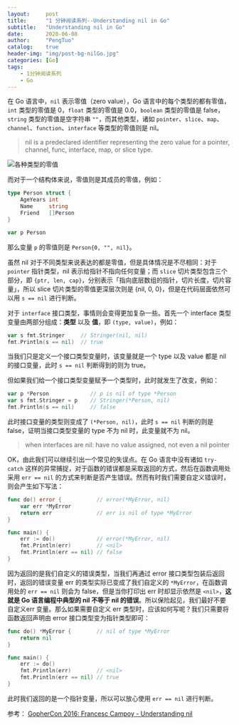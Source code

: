 ```yaml
---
layout:     post
title:      "1 分钟阅读系列--Understanding nil in Go"
subtitle:   "Understanding nil in Go"
date:       2020-06-08
author:     "PengTuo"
catalog:    true
header-img: "img/post-bg-nilGo.jpg"
categories: [Go]
tags:
    - 1分钟阅读系列
    - Go
---
```


在 Go 语言中，`nil` 表示零值（zero value），Go 语言中的每个类型的都有零值，`int` 类型的零值是 0，`float` 类型的零值是 0.0，`boolean` 类型的零值是 false，`string` 类型的零值是空字符串 `""`，而其他类型，诸如 `pointer`、`slice`、`map`、`channel`、`function`、`interface` 等类型的零值则是 nil。

> nil is a predeclared identifier representing the zero value for a pointer, channel, func, interface, map, or slice type.

![各种类型的零值](https://live.staticflickr.com/65535/49983958898_dec2575939_o.png)

而对于一个结构体来说，零值则是其成员的零值，例如：

```go
type Person struct {
    AgeYears int
    Name     string
    Friend   []Person
}

var p Person
```

那么变量 `p` 的零值则是 `Person{0, "", nil}`。

虽然 nil 对于不同类型来说表达的都是零值，但是具体情况是不尽相同：对于 `pointer` 指针类型，nil 表示给指针不指向任何变量；而 `slice` 切片类型包含三个部分，即 `{ptr, len, cap}`，分别表示「指向底层数组的指针，切片长度，切片容量」，所以 slice 切片类型的零值更深层次则是 {nil, 0, 0}，但是在代码层面依然可以用 `s == nil` 进行判断。

对于 `interface` 接口类型，事情则会变得更加复杂一些。首先一个 interface 类型变量由两部分组成：**类型** 以及 **值**，即 `(type, value)`，例如：

```go
var s fmt.Stringer     // Stringer(nil, nil)
fmt.Println(s == nil)  // true
```

当我们只是定义一个接口类型变量时，该变量就是一个 type 以及 value 都是 nil 的接口变量，此时 `s == nil` 判断得到的则为 true。

但如果我们给一个接口类型变量赋予一个类型时，此时就发生了改变，例如：

```go
var p *Person             // p is nil of type *Person
var s fmt.Stringer = p    // Stringer(*Person, nil)
fmt.Println(s == nil)     // false
```

此时接口变量的类型则变成了 `(*Person, nil)`，此时 `s == nil` 判断的则是 false，证明当接口类型变量的 type 不为 nil 时，此变量就不为 nil。

> when interfaces are nil: have no value assigned, not even a nil pointer

OK，由此我们可以继续引出一个常见的失误点。在 Go 语言中没有诸如 `try-catch` 这样的异常捕捉，对于函数的错误都是采取返回的方式，然后在函数调用处采用 `err == nil` 的方式来判断是否产生错误。然而有时我们需要自定义错误时，则会产生如下写法：

```go
func do() error {           // error(*MyError, nil)
    var err *MyError
    return err              // err is nil of type *MyError
}

func main() {
    err := do()             // error(*MyError, nil)
    fmt.Println(err)        // <nil>
    fmt.Println(err == nil) // false
}
```

因为返回的是我们自定义的错误类型，当我们再通过 error 接口类型包装后返回时，返回的错误变量 err 的类型实际已变成了我们自定义的 `*MyError`，在函数调用处的 `err == nil` 则会为 false，但是当你打印出 err 时却显示依然是 `<nil>`，**这就是 Go 语言编程中典型的 nil 不等于 nil 的错误**。所以保险起见，我们最好不要自定义err 变量。那么如果需要自定义 err 类型时，应该如何写呢？我们只需要将函数返回声明由 error 接口类型变为指针类型即可：

```go
func do() *MyError {        // nil of type *MyError
    return nil
}

func main() {
    err := do()
    fmt.Println(err)        // <nil>
    fmt.Println(err == nil) // true
}
```

此时我们返回的是一个指针变量，所以可以放心使用 `err == nil` 进行判断。


参考：
[GopherCon 2016: Francesc Campoy - Understanding nil](https://www.youtube.com/watch?v=ynoY2xz-F8s)
